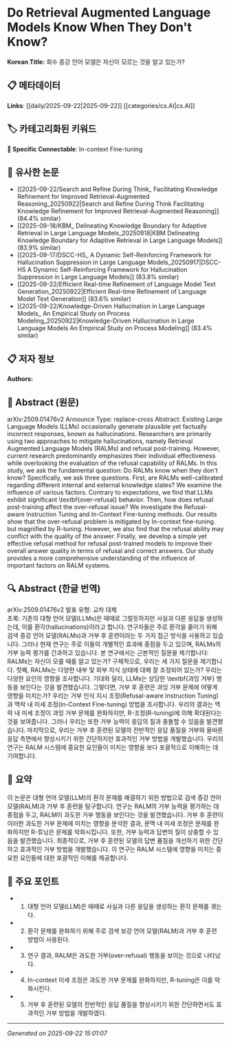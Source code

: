 # Do Retrieval Augmented Language Models Know When They Don't Know?

**Korean Title:** 회수 증강 언어 모델은 자신이 모르는 것을 알고 있는가?

## 📋 메타데이터

**Links**: [[daily/2025-09-22|2025-09-22]] [[categories/cs.AI|cs.AI]]

## 🏷️ 카테고리화된 키워드
**🔗 Specific Connectable**: In-context Fine-tuning

## 🔗 유사한 논문
- [[2025-09-22/Search and Refine During Think_ Facilitating Knowledge Refinement for Improved Retrieval-Augmented Reasoning_20250922|Search and Refine During Think Facilitating Knowledge Refinement for Improved Retrieval-Augmented Reasoning]] (84.4% similar)
- [[2025-09-18/KBM_ Delineating Knowledge Boundary for Adaptive Retrieval in Large Language Models_20250918|KBM Delineating Knowledge Boundary for Adaptive Retrieval in Large Language Models]] (83.9% similar)
- [[2025-09-17/DSCC-HS_ A Dynamic Self-Reinforcing Framework for Hallucination Suppression in Large Language Models_20250917|DSCC-HS A Dynamic Self-Reinforcing Framework for Hallucination Suppression in Large Language Models]] (83.8% similar)
- [[2025-09-22/Efficient Real-time Refinement of Language Model Text Generation_20250922|Efficient Real-time Refinement of Language Model Text Generation]] (83.6% similar)
- [[2025-09-22/Knowledge-Driven Hallucination in Large Language Models_ An Empirical Study on Process Modeling_20250922|Knowledge-Driven Hallucination in Large Language Models An Empirical Study on Process Modeling]] (83.4% similar)

## 📋 저자 정보

**Authors:** 

## 📄 Abstract (원문)

arXiv:2509.01476v2 Announce Type: replace-cross 
Abstract: Existing Large Language Models (LLMs) occasionally generate plausible yet factually incorrect responses, known as hallucinations. Researchers are primarily using two approaches to mitigate hallucinations, namely Retrieval Augmented Language Models (RALMs) and refusal post-training. However, current research predominantly emphasizes their individual effectiveness while overlooking the evaluation of the refusal capability of RALMs. In this study, we ask the fundamental question: Do RALMs know when they don't know? Specifically, we ask three questions. First, are RALMs well-calibrated regarding different internal and external knowledge states? We examine the influence of various factors. Contrary to expectations, we find that LLMs exhibit significant \textbf{over-refusal} behavior. Then, how does refusal post-training affect the over-refusal issue? We investigate the Refusal-aware Instruction Tuning and In-Context Fine-tuning methods. Our results show that the over-refusal problem is mitigated by In-context fine-tuning. but magnified by R-tuning. However, we also find that the refusal ability may conflict with the quality of the answer. Finally, we develop a simple yet effective refusal method for refusal post-trained models to improve their overall answer quality in terms of refusal and correct answers. Our study provides a more comprehensive understanding of the influence of important factors on RALM systems.

## 🔍 Abstract (한글 번역)

arXiv:2509.01476v2 발표 유형: 교차 대체  
초록: 기존의 대형 언어 모델(LLMs)은 때때로 그럴듯하지만 사실과 다른 응답을 생성하는데, 이를 환각(hallucinations)이라고 합니다. 연구자들은 주로 환각을 줄이기 위해 검색 증강 언어 모델(RALMs)과 거부 후 훈련이라는 두 가지 접근 방식을 사용하고 있습니다. 그러나 현재 연구는 주로 이들의 개별적인 효과에 중점을 두고 있으며, RALMs의 거부 능력 평가를 간과하고 있습니다. 본 연구에서는 근본적인 질문을 제기합니다: RALMs는 자신이 모를 때를 알고 있는가? 구체적으로, 우리는 세 가지 질문을 제기합니다. 첫째, RALMs는 다양한 내부 및 외부 지식 상태에 대해 잘 조정되어 있는가? 우리는 다양한 요인의 영향을 조사합니다. 기대와 달리, LLMs는 상당한 \textbf{과잉 거부} 행동을 보인다는 것을 발견했습니다. 그렇다면, 거부 후 훈련은 과잉 거부 문제에 어떻게 영향을 미치는가? 우리는 거부 인식 지시 조정(Refusal-aware Instruction Tuning)과 맥락 내 미세 조정(In-Context Fine-tuning) 방법을 조사합니다. 우리의 결과는 맥락 내 미세 조정이 과잉 거부 문제를 완화하지만, R-조정(R-tuning)에 의해 확대된다는 것을 보여줍니다. 그러나 우리는 또한 거부 능력이 응답의 질과 충돌할 수 있음을 발견했습니다. 마지막으로, 우리는 거부 후 훈련된 모델의 전반적인 응답 품질을 거부와 올바른 응답 측면에서 향상시키기 위한 간단하지만 효과적인 거부 방법을 개발했습니다. 우리의 연구는 RALM 시스템에 중요한 요인들이 미치는 영향을 보다 포괄적으로 이해하는 데 기여합니다.

## 📝 요약

이 논문은 대형 언어 모델(LLM)의 환각 문제를 해결하기 위한 방법으로 검색 증강 언어 모델(RALM)과 거부 후 훈련을 탐구합니다. 연구는 RALM의 거부 능력을 평가하는 데 중점을 두고, RALM이 과도한 거부 행동을 보인다는 것을 발견했습니다. 거부 후 훈련이 이러한 과도한 거부 문제에 미치는 영향을 분석한 결과, 문맥 내 미세 조정은 문제를 완화하지만 R-튜닝은 문제를 악화시킵니다. 또한, 거부 능력과 답변의 질이 상충할 수 있음을 발견했습니다. 최종적으로, 거부 후 훈련된 모델의 답변 품질을 개선하기 위한 간단하고 효과적인 거부 방법을 개발했습니다. 이 연구는 RALM 시스템에 영향을 미치는 중요한 요인들에 대한 포괄적인 이해를 제공합니다.

## 🎯 주요 포인트

- 1. 대형 언어 모델(LLM)은 때때로 사실과 다른 응답을 생성하는 환각 문제를 겪는다.

- 2. 환각 문제를 완화하기 위해 주로 검색 보강 언어 모델(RALM)과 거부 후 훈련 방법이 사용된다.

- 3. 연구 결과, RALM은 과도한 거부(over-refusal) 행동을 보이는 것으로 나타났다.

- 4. In-context 미세 조정은 과도한 거부 문제를 완화하지만, R-tuning은 이를 악화시킨다.

- 5. 거부 후 훈련된 모델의 전반적인 응답 품질을 향상시키기 위한 간단하면서도 효과적인 거부 방법을 개발하였다.

---

*Generated on 2025-09-22 15:01:07*